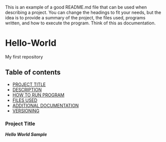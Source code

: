 This is an example of a good README.md file that can be used when describing a project. You can change the headings to fit your needs, but the idea is to provide a summary of the project, the files used, programs written, and how to execute the program. Think of this as documentation.

# Hello-World
My first repository

## Table of contents

- [PROJECT TITLE](#Project-Title)
- [DESCRIPTION](#Description)
- [HOW TO RUN PROGRAM](#How-To-Run-Program)
- [FILES USED](#Files-Used)
- [ADDITIONAL DOCUMENTATION](#Additional-Documentation)
- [VERSIONING](#Versioning)

### Project Title
***Hello World Sample***
